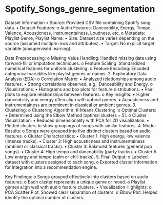 # Spotify_Songs_genre_segmentation


Dataset Information
• Source: Provided CSV file containing Spotify song data.
• Dataset Features:
o Audio Features: Danceability, Energy, Tempo, Valence, Acousticness, 
Instrumentalness, Loudness, etc.
o Metadata: Playlist Genre, Playlist Name.
• Size: Dataset size varies depending on the source (assumed multiple rows and 
attributes).
• Target: No explicit target variable (unsupervised learning).



Data Preprocessing:
o Missing Value Handling: Handled missing data using forward-fill or imputation 
techniques.
o Feature Scaling: Standardized numerical features for uniform clustering.
o Feature Encoding: Encoded categorical variables like playlist genres or names.
2. Exploratory Data Analysis (EDA):
o Correlation Matrix:
▪ Analyzed relationships among audio features.
▪ Strong correlations observed, e.g., Danceability and Energy.
o Visualizations:
▪ Histograms and box plots for feature distributions.
▪ Pair plots to explore relationships between features.
o Key Insights:
▪ Higher danceability and energy often align with upbeat genres.
▪ Acousticness and instrumentalness are prominent in classical or 
ambient genres.
3. Clustering:
o Clustering Algorithm: K-Means Clustering.
o Optimal Clusters:
▪ Determined using the Elbow Method (optimal clusters = 5).
o Cluster Visualization:
▪ Reduced dimensionality with PCA for 2D visualization.
▪ Plotted clusters to show groupings of songs with similar features.
4. Model Results:
o Songs were grouped into five distinct clusters based on audio features.
o Cluster Characteristics:
▪ Cluster 1: High energy, low valence (intense tracks).
▪ Cluster 2: High acousticness and instrumentalness (ambient or 
classical tracks).
▪ Cluster 3: Balanced features (general pop songs).
▪ Cluster 4: High tempo and danceability (party tracks).
▪ Cluster 5: Low energy and tempo (calm or chill tracks).
5. Final Output:
o Labeled dataset with clusters assigned to each song.
o Exported cluster information for integration into a recommendation engine.






Key Findings:
o Songs grouped effectively into clusters based on audio features.
o Each cluster represents a unique genre or mood.
o Playlist genres align well with audio feature clusters.
• Visualization Highlights:
o PCA Scatter Plot: Showed clear separation of clusters.
o Elbow Plot: Helped identify the optimal number of clusters.
